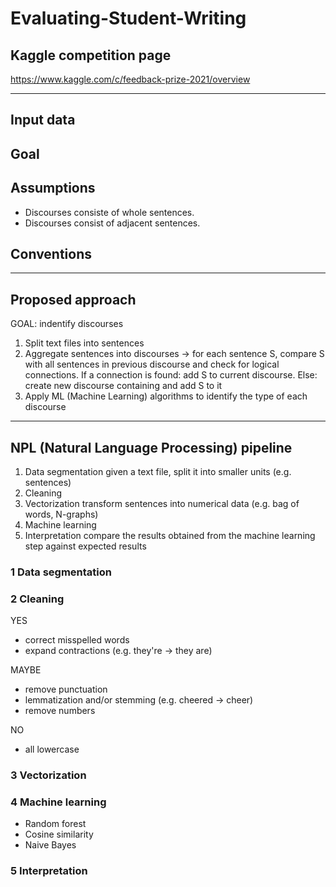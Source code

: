 # Evaluating-Student-Writing

## Kaggle competition page
https://www.kaggle.com/c/feedback-prize-2021/overview

---

## Input data

## Goal

## Assumptions
- Discourses consiste of whole sentences.
- Discourses consist of adjacent sentences.

## Conventions

---

## Proposed approach
GOAL: indentify discourses
1. Split text files into sentences
2. Aggregate sentences into discourses
  -> for each sentence S, compare S with all sentences in previous discourse and check for logical connections. 
  If a connection is found: add S to current discourse. 
  Else: create new discourse containing and add S to it
3. Apply ML (Machine Learning) algorithms to identify the type of each discourse

---

## NPL (Natural Language Processing) pipeline
1. Data segmentation
  given a text file, split it into smaller units (e.g. sentences)
2. Cleaning
3. Vectorization
  transform sentences into numerical data (e.g. bag of words, N-graphs)
4. Machine learning
5. Interpretation
  compare the results obtained from the machine learning step against expected results

### 1 Data segmentation

### 2 Cleaning
YES
- correct misspelled words
- expand contractions (e.g. they're -> they are)

MAYBE
- remove punctuation
- lemmatization and/or stemming (e.g. cheered -> cheer)
- remove numbers

NO
- all lowercase

### 3 Vectorization

### 4 Machine learning
- Random forest
- Cosine similarity
- Naive Bayes

### 5 Interpretation

